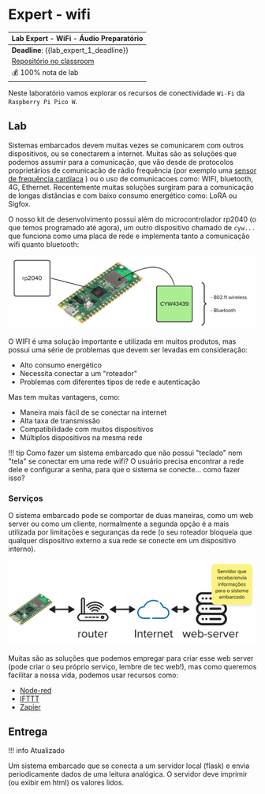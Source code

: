 # Expert - wifi

| Lab Expert - WiFi - Áudio Preparatório                          |
|----------------------------------------------------------------|
| **Deadline**: {{lab_expert_1_deadline}}                |
| [Repositório no classroom]({{lab_expert_1_classroom}}) |
| 💰 100% nota de lab                                            |

Neste laboratório vamos explorar os recursos de conectividade `Wi-Fi` da `Raspberry Pi Pico W`. 

## Lab

Sistemas embarcados devem muitas vezes se comunicarem com outros dispositivos, ou se conectarem a internet. Muitas são as soluções que podemos assumir para a comunicação, que vão desde de protocolos proprietários de comunicacão de rádio frequência (por exemplo uma [sensor de frequência cardíaca](https://www.polar.com/br/sensores/sensor-de-frequencia-cardiaca/h9) ) ou o uso de comunicacoes como: WIFI, bluetooth, 4G, Ethernet. Recentemente muitas soluções surgiram para a comunicação de longas distâncias e com baixo consumo energético como: LoRA ou Sigfox.

O nosso kit de desenvolvimento possui além do microcontrolador rp2040 (o que temos programado até agora), um outro dispositivo chamado de `cyw...` que funciona como uma placa de rede e implementa tanto a comunicação wifi quanto bluetooth:

![](imgs-com/pico-cyw.png)

O WIFI é uma solução importante e utilizada em muitos produtos, mas possui uma série de problemas que devem ser levadas em consideração:

- Alto consumo energético
- Necessita conectar a um "roteador"
- Problemas com diferentes tipos de rede e autenticação

Mas tem muitas vantagens, como:

- Maneira mais fácil de se conectar na internet
- Alta taxa de transmissão
- Compatibilidade com muitos dispositivos
- Múltiplos dispositivos na mesma rede

!!! tip
    Como fazer um sistema embarcado que não possui "teclado" nem "tela" se conectar em uma rede wifi? O usuário precisa encontrar a rede dele e configurar a senha, para que o sistema se conecte... como fazer isso?

### Serviços

O sistema embarcado pode se comportar de duas maneiras, como um web server ou como um cliente, normalmente a segunda opção é a mais utilizada por limitações e seguranças da rede (o seu roteador bloqueia que qualquer dispositivo externo a sua rede se conecte em um dispositivo interno).  

![](imgs-com/server.png)

Muitas são as soluções que podemos empregar para criar esse web server (pode criar o seu próprio serviço, lembre de tec web!), mas como queremos facilitar a nossa vida, podemos usar recursos como:

- [Node-red](https://nodered.org/)
- [IFTTT](https://ifttt.com/explore)
- [Zapier](https://zapier.com/)

## Entrega

!!! info
    Atualizado

Um sistema embarcado que se conecta a um servidor local (flask) e envia periodicamente dados de uma leitura analógica. O servidor deve imprimir (ou exibir em html) os valores lidos.

<!--
A entrega deve ser um sistema embarcado com WIFI na qual você é capaz de ler dados de um potenciometro e enviar as informacoes para uma planilha do google sheets, simulando um dataloger.

Para isso você deverá:

- Entender com o wifi funciona, consulte a página no site da matéria [Pico W/wifi](/site/pico/pico-wifi).
- Para fazer o post no IFTTT/Zapier deve usar o exemplo da pico: https://github.com/raspberrypi/pico-examples/blob/master/pico_w/wifi/tcp_client/
- Usar o IFTTT e o Zapier com o servico (`web request`) que você consegue fazer um post e ele atualiza automaticamente a tabela do excel.
-->
